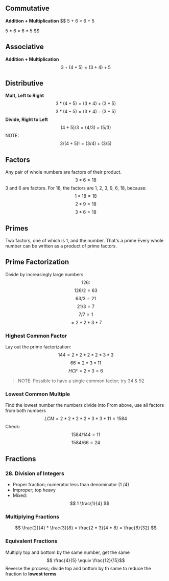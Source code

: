 ## Commutative 
**Addition + Multiplication**
$$
5 + 6 = 6 + 5

5 * 6 = 6 * 5
$$
  
## Associative 
**Addition + Multiplication**
$$
3 + (4 + 5) = (3 + 4) + 5
$$

## Distributive
**Mult, Left to Right**
$$ 3 * (4 + 5) = (3 * 4) + (3 * 5) $$
$$ 3 * (4 - 5) = (3 * 4) - (3 * 5) $$
**Divide, Right to Left**
$$ (4 + 5) / 3 = (4 / 3) + (5 / 3) $$
NOTE: 
$$ 3 / (4 +5) != (3 / 4) + (3 / 5) $$

## Factors
Any pair of whole numbers are factors of their product.
$$ 3 * 6 = 18 $$
3 and 6 are factors.
For 18, the factors are 1, 2, 3, 9, 6, 18, because:
$$ 1 * 18 = 18 $$
$$ 2 * 9 = 18 $$
$$ 3 * 6 = 18 $$

## Primes
Two factors, one of which is 1, and the number.  That's a prime
Every whole number can be written as a product of prime factors.

## Prime Factorization
Divide by increasingly large numbers
$$ 126: $$
$$ 126 / 2 = 63 $$
$$ 63 / 3 = 21 $$
$$ 21 / 3 = 7 $$
$$ 7 / 7 = 1  $$
$$ = 2 * 2 * 3 * 7 $$

### Highest Common Factor
Lay out the prime factorization:
$$ 144 = 2 * 2 * 2 * 2 * 3 * 3 $$
$$ 66 = 2             * 3      * 11 $$
$$ HCF = 2 * 3 = 6 $$
> NOTE: Possible to have a single common factor; try 34 & 92

### Lowest Common Multiple
Find the lowest number the numbers divide into 
From above, use all factors from both numbers
$$ LCM = 2 * 2 * 2 * 2 * 3 * 3 * 11 = 1584 $$
Check:
$$ 1584 / 144 = 11 $$
$$ 1584 / 66 = 24 $$

## Fractions
### 28. Division of Integers
- Proper fraction; numerator less than denominator (1 /4)
- Improper; top heavy
- Mixed: 
$$ 1  \frac{1}{4} $$

### Multiplying Fractions
$$ \frac{2}{4} * \frac{3}{8} = \frac{2 * 3}{4 * 8} = \frac{6}{32} $$

### Equivalent Fractions
Multiply top and bottom by the same number, get the same
$$ \frac{4}{5} \equiv \frac{12}{15}$$
Reverse the process; divide top and bottom by th same to reduce the fraction to **lowest terms**